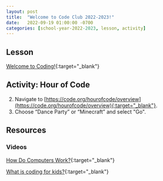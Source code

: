 ```yaml
---
layout: post
title:  "Welcome to Code Club 2022-2023!"
date:   2022-09-19 01:00:00 -0700
categories: [school-year-2022-2023, lesson, activity]
---
```


## Lesson

[Welcome to Coding!](/code-club/assets/pdf/welcome-to-code-club-2022.pdf){:target="_blank"}

## Activity: Hour of Code

2. Navigate to 
[https://code.org/hourofcode/overview](https://code.org/hourofcode/overview){:target="_blank"}.
3. Choose “Dance Party” or “Minecraft” and select "Go".

## Resources

### Videos

[How Do Computers Work?](https://www.youtube.com/watch?v=P2Fc0Aj_u58){:target="_blank"}

[What is coding for kids?](https://www.youtube.com/watch?v=j-3eArinB7E){:target="_blank"}
